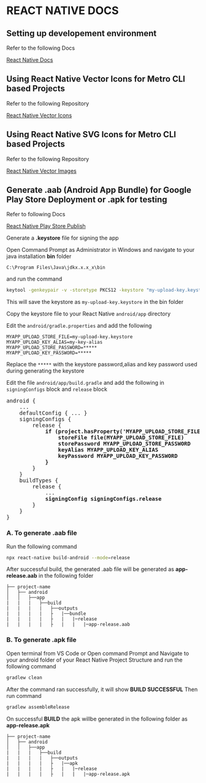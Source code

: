 # REACT NATIVE DOCS

## Setting up developement environment

Refer to the following Docs

[React Native Docs](https://reactnative.dev/docs/0.71/getting-started)

## Using React Native Vector Icons for Metro CLI based Projects

Refer to the following Repository

[React Native Vector Icons](https://github.com/oblador/react-native-vector-icons)

## Using React Native SVG Icons for Metro CLI based Projects

Refer to the following Repository

[React Native Vector Images](https://github.com/oblador/react-native-vector-image)

## Generate .aab (Android App Bundle) for Google Play Store Deployment or .apk for testing

Refer to following Docs

[React Native Play Store Publish](https://reactnative.dev/docs/0.71/signed-apk-android)

Generate a **.keystore** file for signing the app


Open Command Prompt as Administrator in Windows and navigate to your java installation **bin** folder

```C:\Program Files\Java\jdkx.x.x_x\bin```

and run the command

```bash
keytool -genkeypair -v -storetype PKCS12 -keystore "my-upload-key.keystore" -alias my-key-alias -keyalg RSA -keysize 2048 -validity 10000
```

This will save the keystore as ```my-upload-key.keystore``` in the bin folder

Copy the keystore file to your React Native ```android/app``` directory

Edit the ```android/gradle.properties``` and add the following

```properties
MYAPP_UPLOAD_STORE_FILE=my-upload-key.keystore
MYAPP_UPLOAD_KEY_ALIAS=my-key-alias
MYAPP_UPLOAD_STORE_PASSWORD=*****
MYAPP_UPLOAD_KEY_PASSWORD=*****
```

Replace the ```*****``` with the keystore password,alias and key password used during generating the keystore


Edit the file ```android/app/build.gradle``` and add the following in ```signingConfigs``` block and ```release``` block

<pre>
android {
    ...
    defaultConfig { ... }
    signingConfigs {
        release {
            <b>if (project.hasProperty('MYAPP_UPLOAD_STORE_FILE')) {
                storeFile file(MYAPP_UPLOAD_STORE_FILE)
                storePassword MYAPP_UPLOAD_STORE_PASSWORD
                keyAlias MYAPP_UPLOAD_KEY_ALIAS
                keyPassword MYAPP_UPLOAD_KEY_PASSWORD
            }</b>
        }
    }
    buildTypes {
        release {
            ...
            <b>signingConfig signingConfigs.release</b>
        }
    }
}
</pre>


### A. To generate .aab file

Run the following command

```bash
npx react-native build-android --mode=release
```

After successful build, the generated .aab file will be generated as **app-release.aab** in the following folder

```tree
├── project-name 
│   ├── android
│   │   ├──app
|   |   |   ├──build
|   |   |   |   ├──outputs
|   |   |   |   ├   |──bundle
|   |   |   |   ├   |   |─release
|   |   |   |   ├   |   |   |─app-release.aab
```


### B. To generate .apk file

Open terminal from VS Code or Open command Prompt and Navigate to your android folder of your React Native Project Structure and run the following command

```bash
gradlew clean
```

After the command ran successfully, it will show **BUILD SUCCESSFUL**
Then run command

```bash
gradlew assembleRelease
```

On successful **BUILD** the apk willbe generated in the following folder as **app-release.apk**

```tree
├── project-name 
│   ├── android
│   │   ├──app
|   |   |   ├──build
|   |   |   |   ├──outputs
|   |   |   |   ├   |──apk
|   |   |   |   ├   |   |─release
|   |   |   |   ├   |   |   |─app-release.apk
```
